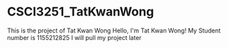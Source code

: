 # CSCI3251_TatKwanWong
This is the project of Tat Kwan Wong
Hello, I'm Tat Kwan Wong!
My Student number is 1155212825
I will pull my project later
